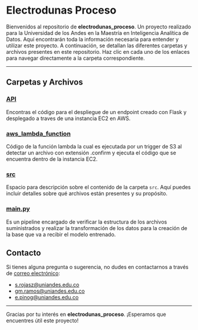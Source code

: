 # Electrodunas Proceso

Bienvenidos al repositorio de **electrodunas_proceso**. Un proyecto realizado para la Universidad de los Andes en la Maestría en Inteligencia Analítica de Datos. Aquí encontrarán toda la información necesaria para entender y utilizar este proyecto. A continuación, se detallan las diferentes carpetas y archivos presentes en este repositorio. Haz clic en cada uno de los enlaces para navegar directamente a la carpeta correspondiente.

---

## Carpetas y Archivos

### [API](./API)
Encontras el código para el despliegue de un endpoint creado con Flask y desplegado a traves de una instancia EC2 en AWS.

### [aws_lambda_function](./aws_lambda_function)
Código de la función lambda la cual es ejecutada por un trigger de S3 al detectar un archivo con extensión .confirm y ejecuta el código que se encuentra dentro de la instancia EC2.

### [src](./src)
Espacio para descripción sobre el contenido de la carpeta `src`. Aquí puedes incluir detalles sobre qué archivos están presentes y su propósito.

### [main.py](./main.py)
Es un pipeline encargado de verificar la estructura de los archivos suministrados y realizar la transformación de los datos para la creación de la base que va a recibir el modelo entrenado.

## Contacto

Si tienes alguna pregunta o sugerencia, no dudes en contactarnos a través de [correo electrónico](mailto:contacto@example.com):

- [s.rojasz@uniandes.edu.co](mailto:s.rojasz@uniandes.edu.co)
- [gm.ramos@uniandes.edu.co](mailto:gm.ramos@uniandes.edu.co)
- [e.pinog@uniandes.edu.co](mailto:e.pinog@uniandes.edu.co)

---

Gracias por tu interés en **electrodunas_proceso**. ¡Esperamos que encuentres útil este proyecto!
